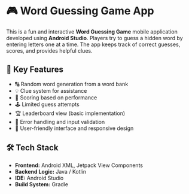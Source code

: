 # 🎮 Word Guessing Game App

This is a fun and interactive **Word Guessing Game** mobile application developed using **Android Studio**. Players try to guess a hidden word by entering letters one at a time. The app keeps track of correct guesses, scores, and provides helpful clues.

## 📱 Key Features

- 🔠 Random word generation from a word bank
- 💡 Clue system for assistance
- 🎯 Scoring based on performance
- 🕹️ Limited guess attempts
- 🏆 Leaderboard view (basic implementation)
- 🚫 Error handling and input validation
- 📱 User-friendly interface and responsive design

## 🛠️ Tech Stack

- **Frontend:** Android XML, Jetpack View Components  
- **Backend Logic:** Java / Kotlin  
- **IDE:** Android Studio  
- **Build System:** Gradle



